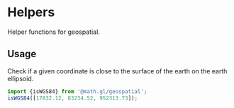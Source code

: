 # Helpers

Helper functions for geospatial.

## Usage

Check if a given coordinate is close to the surface of the earth on the earth ellipsoid.

```js
import {isWGS84} from '@math.gl/geospatial';
isWGS84([17832.12, 83234.52, 952313.73]);
```
